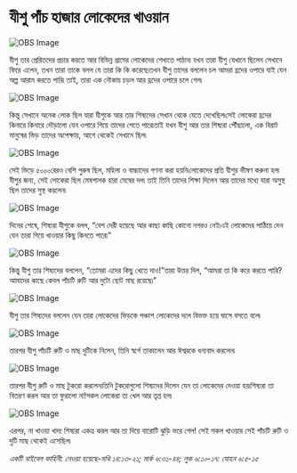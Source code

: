# যীশু পাঁচ হাজার লোকেদের খাওয়ান

![OBS Image](https://cdn.door43.org/obs/jpg/360px/obs-en-30-01.jpg)

যীশু তার প্রেরিতদের প্রচার করতে আর বিভিন্ন গ্রামের লোকেদের শেখাতে পাঠান৷ যখন তারা যীশু যেখানে ছিলেন সেখানে ফিরে এলেন, তখন তারা তাকে বলল যে তারা কি কি করেছে৷তখন যীশু তাদের বললেন চল আমরা হ্রদের ওপারে যাই যেন অল্প আরাম করতে পারি৷ তাই, তারা এক নৌকায় চড়ল আর হ্রদের ওপারে চলে গেল৷

![OBS Image](https://cdn.door43.org/obs/jpg/360px/obs-en-30-02.jpg)

কিন্তু সেখানে অনেক লোক ছিল যারা যীশুকে আর তার শিষ্যদের সেখান থেকে যেতে দেখেছিল৷সেই লোকেরা হ্রদের কিনারে কিনারে দৌড়ালো যেন ওপারে গিয়ে তাদের পেতে পারে৷তাই যখন যীশু আর তার শিষ্যরা পৌঁছালো, এক বিরাট মানুষের ভিড় তাদের অপেক্ষায়, আগে থেকেই সেখানে ছিল৷

![OBS Image](https://cdn.door43.org/obs/jpg/360px/obs-en-30-03.jpg)

সেই ভিড়ে ৫০০০রেরও বেশি পুরুষ ছিল, মহিলা ও বাচ্চাদের গণনা করা হয়নি৷লোকেদের প্রতি যীশুর ভীষণ করুনা হল৷ যীশুর জন্য, সেই লোকেরা ছিল মেষপালক হারা মেষের দল৷ তাই তিনি তাদের শিক্ষা দিলেন আর তাদের মধ্যে যারা অসুস্থ ছিল তাদের সুস্থ করলেন৷

![OBS Image](https://cdn.door43.org/obs/jpg/360px/obs-en-30-04.jpg)

দিনের শেষে, শিষ্যরা যীশুকে বলল, “বেশ দেরী হয়েছে আর কাছা কাছি কোনো নগরও নেই৷এই লোকেদের পাঠিয়ে দেন যেন তারা গিয়ে খাওয়ার কিছু কিনতে পারে৷”

![OBS Image](https://cdn.door43.org/obs/jpg/360px/obs-en-30-05.jpg)

কিন্তু যীশু তার শিষ্যদের বললেন, “তোমরা এদের কিছু খেতে দাও!”তারা উত্তর দিল, “আমরা তা কি করে করতে পারি?আমাদের কাছে কেবল পাঁচটি রুটি আর দুটো ছোট মাছ রয়েছে৷”

![OBS Image](https://cdn.door43.org/obs/jpg/360px/obs-en-30-06.jpg)

যীশু তার শিষ্যদের বললেন যেন তারা লোকেদের ভিড়কে পঞ্চাশ লোকেদের দলে বিভক্ত হয়ে ঘাসে বসতে বলে৷  

![OBS Image](https://cdn.door43.org/obs/jpg/360px/obs-en-30-07.jpg)

তারপর যীশু পাঁচটি রুটি ও মাছ দুটিকে নিলেন, তিনি স্বর্গে তাকালেন আর ঈশ্বরকে ধন্যবাদ করলেন৷ 

![OBS Image](https://cdn.door43.org/obs/jpg/360px/obs-en-30-08.jpg)

তারপর যীশু রুটি ও মাছ টুকরো করলেন৷তিনি টুকরোগুলো শিষ্যদের দিলেন যেন তা লোকেদের দেওয়া হয়৷শিষ্যরা তা বিতরণ করল আর তা ফুরালো না!সকল লোকেরা তা খেল আর তৃপ্ত হল৷ 

![OBS Image](https://cdn.door43.org/obs/jpg/360px/obs-en-30-09.jpg)

এরপর, না খাওয়া খাদ্য শিষ্যরা একত্র করল আর তা দিয়ে বারোটি ঝুড়ি ভরে গেল! সেই সকল খাওয়ার  সেই পাঁচটি রুটি ও দুটি মাছ থেকেই এসেছিল৷

_একটি বাইবেল কাহিনী: নেওয়া হয়েছে-মথি ১৪:১৩-২১; মার্ক ৬:৩১-৪৪; লুক ৬:১০-১৭: যোহন ৬:৫-১৫_